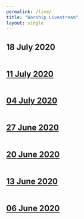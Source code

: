 ```yaml
---
permalink: /live/
title: "Worship Livestream"
layout: single
---
```


## 18 July 2020
<a href="https://youtu.be/69nwcT_iUhA"><img src="{{ site.url }}{{ site.baseurl }}/assets/images/Worship Service - 18 July 2020.jpg" alt="">
## 11 July 2020
<a href="https://youtu.be/TTlUI2r-7ng"><img src="{{ site.url }}{{ site.baseurl }}/assets/images/Worship Service - 11 July 2020.jpg" alt="">
## 04 July 2020
<a href="https://youtu.be/MdeLwi10xyU"><img src="{{ site.url }}{{ site.baseurl }}/assets/images/Worship Service - 04 July 2020.jpg" alt="">
## 27 June 2020
<a href="https://youtu.be/qcCyYYte2eM"><img src="{{ site.url }}{{ site.baseurl }}/assets/images/Worship Service - 27 June 2020.jpg" alt="">
## 20 June 2020
<a href="https://youtu.be/_EAOtk3mX40"><img src="{{ site.url }}{{ site.baseurl }}/assets/images/Worship Service - 20 June 2020.jpg" alt="">
## 13 June 2020
<a href="https://youtu.be/DqXn5xfxENM"><img src="{{ site.url }}{{ site.baseurl }}/assets/images/Worship Service - 13 June 2020.jpg" alt="">
## 06 June 2020
<a href="https://youtu.be/icVjySeOiX4"><img src="{{ site.url }}{{ site.baseurl }}/assets/images/Worship Service - 06 June 2020.jpg" alt="">
